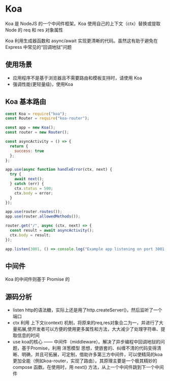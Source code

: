 # Koa

Koa 是 NodeJS 的一个中间件框架。Koa 使用自己的上下文（ctx）替换或提取 Node 的 req 和 res 对象属性

Koa 利用生成器函数和 async/await 实现更清晰的代码。虽然这有助于避免在 Express 中常见的“回调地狱”问题

## 使用场景

- 应用程序不是基于浏览器且不需要路由和模板支持时，请使用 Koa
- 强调性能(更轻量级)，使用Koa

## Koa 基本路由

```js
const Koa = require("koa");
const Router = require("koa-router");

const app = new Koa();
const router = new Router();

const asyncActivity = () => {
  return {
    success: true
  };
};

app.use(async function handleError(ctx, next) {
  try {
    await next();
  } catch (err) {
    ctx.status = 500;
    ctx.body = error;
  }
});

app.use(router.routes());
app.use(router.allowedMethods());

router.get("/", async (ctx, next) => {
  const result = await asyncActivity();
  ctx.body = result;
});

app.listen(3001, () => console.log("Example app listening on port 3001!"));
```

## 中间件

Koa 的中间件则基于 Promise 的

## 源码分析

- listen http的语法糖，实际上还是用了http.createServer()，然后监听了一个端口
- ctx 利用 上下文(context) 机制，将原来的req,res对象合二为一，并进行了大量拓展,使开发者可以方便的使用更多属性和方法，大大减少了处理字符串、提取信息的时间
- use koa的核心 —— 中间件（middleware）。解决了异步编程中回调地狱的问题，基于Promise，利用 洋葱模型 思想，使嵌套的、纠缠不清的代码变得清晰、明确，并且可拓展，可定制，借助许多第三方中间件，可以使精简的koa更加全能（例如koa-router，实现了路由）。其原理主要是一个极其精妙的 compose 函数。在使用时，用 next() 方法，从上一个中间件跳到下一个中间件
